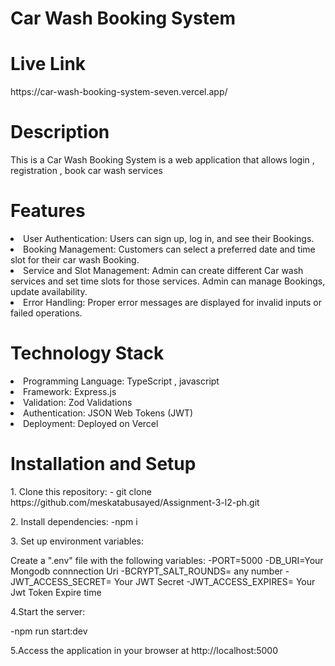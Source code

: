 # Car Wash Booking System
# Live Link
<p>https://car-wash-booking-system-seven.vercel.app/</p>

# Description
<p>This is a Car Wash Booking System is a web application that allows login , registration , book car wash services</p>

# Features
 <li>User Authentication: Users can sign up, log in, and see their Bookings.</li>
 <li>Booking Management: Customers can select a preferred date and time slot for their car wash Booking.</li>
 <li>Service and Slot Management: Admin can create different Car wash services and set time slots for those services. Admin can manage Bookings, update availability.</li>
 <li>Error Handling: Proper error messages are displayed for invalid inputs or failed operations.</li>
 
 # Technology Stack
 <li>Programming Language: TypeScript , javascript</li>
 <li>Framework: Express.js</li>
 <li>Validation: Zod Validations</li>
 <li>Authentication: JSON Web Tokens (JWT)</li>
 <li>Deployment: Deployed on Vercel</li>

   
 # Installation and Setup

 <p>1. Clone this repository: - git clone https://github.com/meskatabusayed/Assignment-3-l2-ph.git</p>
<p>2. Install dependencies: -npm i</p>
<p>3. Set up environment variables:</p> 
    Create a ".env" file with the following variables:
         -PORT=5000
         -DB_URI=Your Mongodb connnection Uri
         -BCRYPT_SALT_ROUNDS= any number
         -JWT_ACCESS_SECRET= Your JWT Secret
         -JWT_ACCESS_EXPIRES= Your Jwt Token Expire time
<p>4.Start the server:</p>
   -npm run start:dev
<p>5.Access the application in your browser at http://localhost:5000</p>